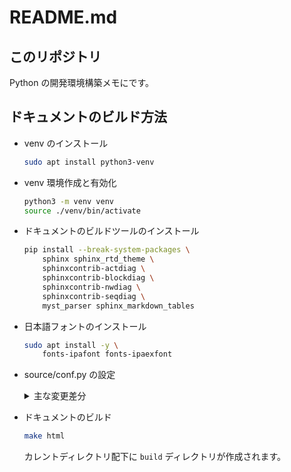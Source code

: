 README.md
===

## このリポジトリ

Python の開発環境構築メモにです。

## ドキュメントのビルド方法

- venv のインストール

    ```bash
    sudo apt install python3-venv
    ```

- venv 環境作成と有効化

    ```bash
    python3 -m venv venv
    source ./venv/bin/activate
    ```

- ドキュメントのビルドツールのインストール

    ```bash
    pip install --break-system-packages \
        sphinx sphinx_rtd_theme \
        sphinxcontrib-actdiag \
        sphinxcontrib-blockdiag \
        sphinxcontrib-nwdiag \
        sphinxcontrib-seqdiag \
        myst_parser sphinx_markdown_tables
    ```

- 日本語フォントのインストール

    ```bash
    sudo apt install -y \
        fonts-ipafont fonts-ipaexfont
    ```

- source/conf.py の設定

    <details>
    <summary>主な変更差分</summary>
    
    ```diff
    --- /tmp/conf.py        2024-06-23 21:22:26.891931254 +0900
    +++ source/conf.py      2024-06-23 21:24:13.763927006 +0900
    @@ -14,7 +14,23 @@
     # -- General configuration ---------------------------------------------------
     # https://www.sphinx-doc.org/en/master/usage/configuration.html#general-configuration
    
    -extensions = []
    +extensions = [
    +    'sphinx.ext.autodoc',  # 自動生成ドキュメントの拡張
    +    'sphinx.ext.napoleon', # GoogleスタイルおよびNumpyスタイルのdocstringを解釈するための拡張
    +    'myst_parser',         # MyST (Markedly Structured Text) パーサーを有効化
    +    'sphinx_markdown_tables',
    +    'sphinxcontrib.blockdiag',
    +    'sphinxcontrib.seqdiag',
    +    'sphinxcontrib.actdiag',
    +    'sphinxcontrib.nwdiag',
    +    'sphinxcontrib.rackdiag',
    +    'sphinxcontrib.packetdiag',
    +]
    +
    +source_suffix = {
    +    '.rst': 'restructuredtext',
    +    '.md': 'markdown',  # Markdownの拡張子を設定
    +}
    
     templates_path = ['_templates']
     exclude_patterns = []
    @@ -24,5 +40,5 @@
     # -- Options for HTML output -------------------------------------------------
     # https://www.sphinx-doc.org/en/master/usage/configuration.html#options-for-html-output
    
    -html_theme = 'alabaster'
    +html_theme = 'sphinx_rtd_theme'
     html_static_path = ['_static']
    ```
    <details>

- ドキュメントのビルド

    ```bash
    make html
    ```

    カレントディレクトリ配下に `build` ディレクトリが作成されます。
